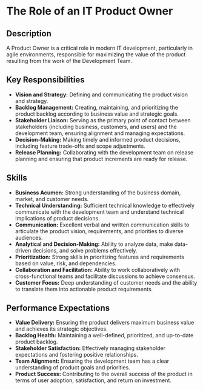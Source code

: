 # The Role of an IT Product Owner

## Description

A Product Owner is a critical role in modern IT development, particularly in agile environments, responsible for maximizing the value of the product resulting from the work of the Development Team.

## Key Responsibilities

-   **Vision and Strategy:** Defining and communicating the product vision and strategy.
-   **Backlog Management:** Creating, maintaining, and prioritizing the product backlog according to business value and strategic goals.
-   **Stakeholder Liaison:** Serving as the primary point of contact between stakeholders (including business, customers, and users) and the development team, ensuring alignment and managing expectations.
-   **Decision-Making:** Making timely and informed product decisions, including feature trade-offs and scope adjustments.
-   **Release Planning:** Collaborating with the development team on release planning and ensuring that product increments are ready for release.

## Skills

-   **Business Acumen:** Strong understanding of the business domain, market, and customer needs.
-   **Technical Understanding:** Sufficient technical knowledge to effectively communicate with the development team and understand technical implications of product decisions.
-   **Communication:** Excellent verbal and written communication skills to articulate the product vision, requirements, and priorities to diverse audiences.
-   **Analytical and Decision-Making:** Ability to analyze data, make data-driven decisions, and solve problems effectively.
-   **Prioritization:** Strong skills in prioritizing features and requirements based on value, risk, and dependencies.
-   **Collaboration and Facilitation:** Ability to work collaboratively with cross-functional teams and facilitate discussions to achieve consensus.
-   **Customer Focus:** Deep understanding of customer needs and the ability to translate them into actionable product requirements.

## Performance Expectations

-   **Value Delivery:** Ensuring the product delivers maximum business value and achieves its strategic objectives.
-   **Backlog Health:** Maintaining a well-defined, prioritized, and up-to-date product backlog.
-   **Stakeholder Satisfaction:** Effectively managing stakeholder expectations and fostering positive relationships.
-   **Team Alignment:** Ensuring the development team has a clear understanding of product goals and priorities.
-   **Product Success:** Contributing to the overall success of the product in terms of user adoption, satisfaction, and return on investment.
